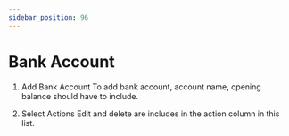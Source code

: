 ```yaml
---
sidebar_position: 96
---
```

 
# Bank Account
1. Add Bank Account
To add bank account, account name, opening balance should have to include.

2. Select Actions
Edit and delete are includes in the action column in this list.
